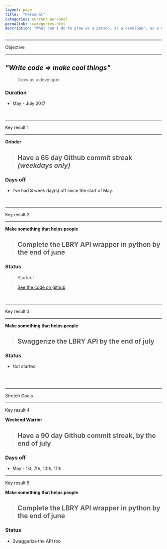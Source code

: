 ```yaml
---
layout: page
title:  "Personal"
categories: current personal
permalink: :categories.html
description: "What can I do to grow as a person, as a developer, as a co-op colleague?"
---
```


---

Objective

---

## _"Write code => make cool things"_
> Grow as a developer.

### Duration
* May - July 2017


<br>


---

Key result 1

---
**Grinder**
> ## Have a **65 day** Github commit streak _(weekdays only)_

### Days off

* I've had **3** week day(s) off since the start of May.


<br>

---

Key result 2

---

**Make something that helps people**
> ## Complete the LBRY API wrapper in **python** by the **end of june**

### Status

> Started!

> [See the code on github](http://www.github.com/simonstead/lbry-python)

<br>

---

Key result 3

---

**Make something that helps people**
> ## Swaggerize the LBRY API by the **end of july**

### Status

* Not started


<br><br>

---
Stretch Goals

---
Key result 4

**Weekend Warrior**
> ## Have a **90 day** Github commit streak, by the **end of july**

### Days off
+ May - 1st, 7th, 10th, 11th.

---
Key result 5

**Make something that helps people**
> ## Complete the LBRY API wrapper in **python** by the **end of june**

### Status

* Swaggerize the API too
